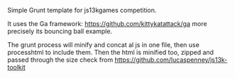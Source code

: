 Simple Grunt template for js13kgames competition.

It uses the Ga framework: https://github.com/kittykatattack/ga
more precisely its bouncing ball example.

The grunt process will minify and concat al js in one file, then use processhtml to include them. 
Then the html is minified too, zipped and passed through the size check from https://github.com/lucaspenney/js13k-toolkit